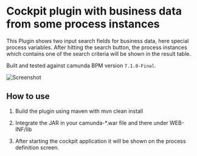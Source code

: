 Cockpit plugin with business data from some process instances
=============================================================

This Plugin shows two input search fields for business data, here special process variables.
After hitting the search button, the process instances which contains one of the search
criteria will be shown in the result table.

Built and tested against camunda BPM version `7.1.0-Final`.

![Screenshot][1]

How to use
----------------------

1. Build the plugin using maven with mvn clean install

2. Integrate the JAR in your camunda-*.war file and there under WEB-INF/lib

3. After starting the cockpit application it will be shown on the process definition screen.

[1]: https://raw.github.com/camunda/camunda-consulting/tree/master/ige-example/ige-business-cockpit-plugin/screenshot.png "Screenshot"